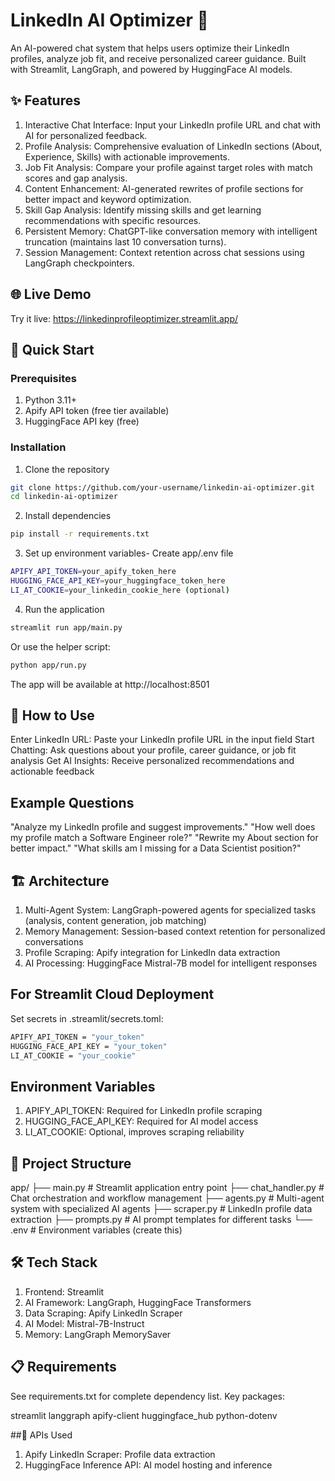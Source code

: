 # LinkedIn AI Optimizer 💼
An AI-powered chat system that helps users optimize their LinkedIn profiles, analyze job fit, and receive personalized career guidance. Built with Streamlit, LangGraph, and powered by HuggingFace AI models.

## ✨ Features
1) Interactive Chat Interface: Input your LinkedIn profile URL and chat with AI for personalized feedback.
2) Profile Analysis: Comprehensive evaluation of LinkedIn sections (About, Experience, Skills) with actionable improvements.
3) Job Fit Analysis: Compare your profile against target roles with match scores and gap analysis.
4) Content Enhancement: AI-generated rewrites of profile sections for better impact and keyword optimization.
5) Skill Gap Analysis: Identify missing skills and get learning recommendations with specific resources.
6) Persistent Memory: ChatGPT-like conversation memory with intelligent truncation (maintains last 10 conversation turns).
7) Session Management: Context retention across chat sessions using LangGraph checkpointers.

## 🌐 Live Demo
Try it live: https://linkedinprofileoptimizer.streamlit.app/

## 🚀 Quick Start
### Prerequisites
1) Python 3.11+
2) Apify API token (free tier available)
3) HuggingFace API key (free)

### Installation
1) Clone the repository
```sh
git clone https://github.com/your-username/linkedin-ai-optimizer.git
cd linkedin-ai-optimizer
```
2) Install dependencies
```sh
pip install -r requirements.txt
```
3) Set up environment variables- Create app/.env file
```sh
APIFY_API_TOKEN=your_apify_token_here
HUGGING_FACE_API_KEY=your_huggingface_token_here
LI_AT_COOKIE=your_linkedin_cookie_here (optional)
```
4) Run the application
```sh
streamlit run app/main.py
```
Or use the helper script:
```sh
python app/run.py
```
The app will be available at http://localhost:8501

## 🎯 How to Use
Enter LinkedIn URL: Paste your LinkedIn profile URL in the input field
Start Chatting: Ask questions about your profile, career guidance, or job fit analysis
Get AI Insights: Receive personalized recommendations and actionable feedback

## Example Questions
"Analyze my LinkedIn profile and suggest improvements."
"How well does my profile match a Software Engineer role?"
"Rewrite my About section for better impact."
"What skills am I missing for a Data Scientist position?"

## 🏗️ Architecture
1) Multi-Agent System: LangGraph-powered agents for specialized tasks (analysis, content generation, job matching)
2) Memory Management: Session-based context retention for personalized conversations
3) Profile Scraping: Apify integration for LinkedIn data extraction
4) AI Processing: HuggingFace Mistral-7B model for intelligent responses

## For Streamlit Cloud Deployment
Set secrets in .streamlit/secrets.toml:
```sh
APIFY_API_TOKEN = "your_token"
HUGGING_FACE_API_KEY = "your_token"
LI_AT_COOKIE = "your_cookie"
```

## Environment Variables
1) APIFY_API_TOKEN: Required for LinkedIn profile scraping
2) HUGGING_FACE_API_KEY: Required for AI model access
3) LI_AT_COOKIE: Optional, improves scraping reliability

## 📁 Project Structure
app/
├── main.py              # Streamlit application entry point
├── chat_handler.py      # Chat orchestration and workflow management
├── agents.py            # Multi-agent system with specialized AI agents
├── scraper.py           # LinkedIn profile data extraction
├── prompts.py           # AI prompt templates for different tasks
└── .env                 # Environment variables (create this)

## 🛠️ Tech Stack
1) Frontend: Streamlit
2) AI Framework: LangGraph, HuggingFace Transformers
3) Data Scraping: Apify LinkedIn Scraper
4) AI Model: Mistral-7B-Instruct
5) Memory: LangGraph MemorySaver

## 📋 Requirements
See requirements.txt for complete dependency list. Key packages:

streamlit
langgraph
apify-client
huggingface_hub
python-dotenv

##🔗 APIs Used
1) Apify LinkedIn Scraper: Profile data extraction
2) HuggingFace Inference API: AI model hosting and inference
   
